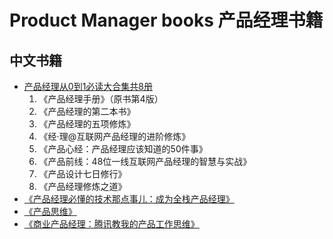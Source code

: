 # Product Manager books 产品经理书籍

## 中文书籍

* [产品经理从0到1必读大合集共8册](./books/产品经理从0到1必读大合集共8册%20(第八公社,%20琳达·哥乔斯,%20杨晓平)%20(Z-Library).azw3)
    1. 《产品经理手册》（原书第4版）
    2. 《产品经理的第二本书》
    3. 《产品经理的五项修炼》
    4. 《经·理@互联网产品经理的进阶修炼》
    5. 《产品心经：产品经理应该知道的50件事》
    6. 《产品前线：48位一线互联网产品经理的智慧与实战》
    7. 《产品设计七日修行》
    8. 《产品经理修炼之道》
* [《产品经理必懂的技术那点事儿：成为全栈产品经理》](./books/产品经理必懂的技术那点事儿：成为全栈产品经理%20(唐韧)%20(Z-Library).epub)
* [《产品思维》](./books/产品思维（产品思维，是每一个产品人的底层能力！“产品经理”话题优秀回答者写给产品人的进阶指南！）%20(刘飞%20[刘飞])%20(Z-Library).epub)
* [《商业产品经理：腾讯教我的产品工作思维》](./books/商业产品经理：腾讯教我的产品工作思维%20(何文彬%20[何文彬])%20(Z-Library).epub)